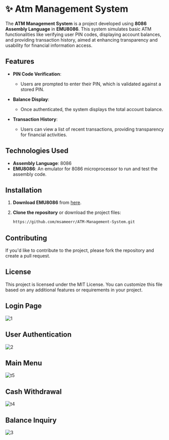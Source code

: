 # ✨ Atm Management System

The **ATM Management System** is a project developed using **8086 Assembly Language** in **EMU8086**. This system simulates basic ATM functionalities like verifying user PIN codes, displaying account balances, and providing transaction history, aimed at enhancing transparency and usability for financial information access.

## Features

- **PIN Code Verification**: 
  - Users are prompted to enter their PIN, which is validated against a stored PIN.

- **Balance Display**:
  - Once authenticated, the system displays the total account balance.

- **Transaction History**:
  - Users can view a list of recent transactions, providing transparency for financial activities.

## Technologies Used

- **Assembly Language**: 8086
- **EMU8086**: An emulator for 8086 microprocessor to run and test the assembly code.

## Installation

1. **Download EMU8086** from [here](https://emu8086-microprocessor-emulator.soft112.com/).

2. **Clone the repository** or download the project files:
   ```bash
   https://github.com/msameerr/ATM-Management-System.git

## Contributing
If you'd like to contribute to the project, please fork the repository and create a pull request.

## License
This project is licensed under the MIT License.
You can customize this file based on any additional features or requirements in your project.


## Login Page
![1](https://github.com/user-attachments/assets/f472773f-d605-4bb2-a2f4-1aa56737230e)
## User Authentication
![2](https://github.com/user-attachments/assets/a46f3b6c-69d1-4c0a-bfbf-0adc6310ed79)
## Main Menu
![t5](https://github.com/user-attachments/assets/7395ba91-36f7-42a9-a506-f1fdc886ce74)
## Cash Withdrawal
![t4](https://github.com/user-attachments/assets/7b7f69e5-7108-48db-94d7-e0ab07c80996)
## Balance Inquiry
![3](https://github.com/user-attachments/assets/d0d16032-0700-4489-a5c7-69a95825d3d3)
